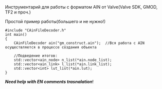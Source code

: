 Инструментарий для работы с форматом AIN от Valve(Valve SDK, GMOD, TF2 и проч.)

Простой пример работы(большего и не нужно!)
```
#include "CAinFileDecoder.h"
int main()
{
    CAinFileDecoder ain("gm_construct.ain");  //Вся работа с AIN осуществляется в процессе создания объекта

    //Подведение итогов:
    std::vector<ain_node> n_list(*ain.node_list);
    std::vector<ain_link> l_list(*ain.link_list);
    std::vector<int> lut_list(*ain.lut);
}
```

***Need help with EN comments trasnalation***!
